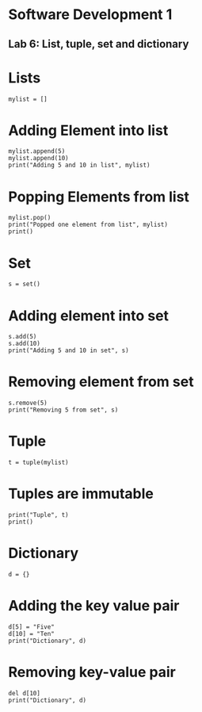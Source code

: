 # Software Development 1
## Lab 6: List, tuple, set and dictionary

# Lists
```
mylist = []
```
# Adding Element into list
```
mylist.append(5)
mylist.append(10)
print("Adding 5 and 10 in list", mylist)
```

# Popping Elements from list
```
mylist.pop()
print("Popped one element from list", mylist)
print()
```

# Set
```
s = set()
```

# Adding element into set
```
s.add(5)
s.add(10)
print("Adding 5 and 10 in set", s)
```

# Removing element from set
```
s.remove(5)
print("Removing 5 from set", s)
```

# Tuple
```
t = tuple(mylist)
```

# Tuples are immutable
```
print("Tuple", t)
print()
```

# Dictionary
```
d = {}
```

# Adding the key value pair
```
d[5] = "Five"
d[10] = "Ten"
print("Dictionary", d)
```
# Removing key-value pair
```
del d[10]
print("Dictionary", d)
```
